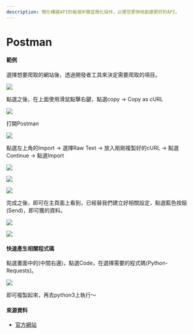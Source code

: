 ```yaml
---
description: 簡化構建API的每個步驟並簡化協作，以便您更快地創建更好的API。
---
```


# Postman

#### 範例

選擇想要爬取的網站後，透過開發者工具來決定需要爬取的項目。

![](../.gitbook/assets/postman-pchone.png)

點選之後，在上面使用滑鼠點擊右鍵，點選copy -&gt; Copy as cURL

![](../.gitbook/assets/postman-copy.png)

打開Postman

![](../.gitbook/assets/postman.png)

點選左上角的Import -&gt; 選擇Raw Text -&gt; 放入剛剛複製好的cURL -&gt; 點選Continue -&gt; 點選Import

![](../.gitbook/assets/postman-import.png)

![](../.gitbook/assets/postman-import2.png)

![](../.gitbook/assets/postman-import3.png)

完成之後，即可在主頁面上看到，已經替我們建立好相關設定，點選藍色按鈕\(Send\)，即可獲的資料。

![](../.gitbook/assets/postman-send.png)



![](../.gitbook/assets/postman-send2.png)

#### 快速產生相關程式碼

點選畫面中的\(中間右邊\)，點選Code，在選擇需要的程式碼\(Python-Requests\)。

![](../.gitbook/assets/postman-code.png)

即可複製起來，再去python3上執行～



#### 來源資料

* [官方網站](https://www.postman.com/)



